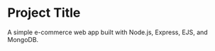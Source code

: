 # Project Title

A simple e-commerce web app built with Node.js, Express, EJS, and MongoDB.

<!-- ## Installation

Describe the installation process here. If your project requires certain software to be installed or specific commands to be run, mention them here.

## Usage

Explain how to use your project. Provide examples of the project in action.

## Contributing

If you want others to contribute to this project, explain how they can do so.

## License

Include information about the license here. If your project is open source, you might want to include the terms under which it can be used.

## Contact

Provide contact information for people who want to get in touch with you about the project. -->